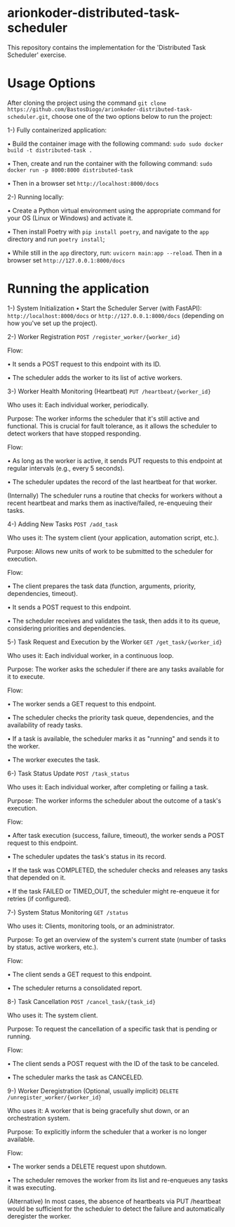 # arionkoder-distributed-task-scheduler
This repository contains the implementation for the 'Distributed Task Scheduler' exercise.

# Usage Options
After cloning the project using the command `git clone https://github.com/BastosDiogo/arionkoder-distributed-task-scheduler.git`,  choose one of the two options below to run the project:

1-) Fully containerized application:

• Build the container image with the following command: `sudo sudo docker build -t distributed-task .`

• Then, create and run the container with the following command: `sudo docker run -p 8000:8000 distributed-task`

• Then in a browser set `http://localhost:8000/docs`

2-) Running locally:

• Create a Python virtual environment using the appropriate command for your OS (Linux or Windows) and activate it.

• Then install Poetry with `pip install poetry`, and navigate to the `app` directory and run `poetry install`;

• While still in the `app` directory, run: `uvicorn main:app --reload`. Then in a browser set `http://127.0.0.1:8000/docs`

# Running the application
1-) System Initialization
• Start the Scheduler Server (with FastAPI):
`http://localhost:8000/docs` or `http://127.0.0.1:8000/docs` (depending on how you've set up the project).


2-) Worker Registration
`POST /register_worker/{worker_id}`

Flow:

• It sends a POST request to this endpoint with its ID.

• The scheduler adds the worker to its list of active workers.

3-) Worker Health Monitoring (Heartbeat)
`PUT /heartbeat/{worker_id}`

Who uses it: Each individual worker, periodically.

Purpose: The worker informs the scheduler that it's still active and functional. This is crucial for fault tolerance, as it allows the scheduler to detect workers that have stopped responding.

Flow:

• As long as the worker is active, it sends PUT requests to this endpoint at regular intervals (e.g., every 5 seconds).

• The scheduler updates the record of the last heartbeat for that worker.

(Internally) The scheduler runs a routine that checks for workers without a recent heartbeat and marks them as inactive/failed, re-enqueuing their tasks.

4-) Adding New Tasks
`POST /add_task`

Who uses it: The system client (your application, automation script, etc.).

Purpose: Allows new units of work to be submitted to the scheduler for execution.

Flow:

• The client prepares the task data (function, arguments, priority, dependencies, timeout).

• It sends a POST request to this endpoint.

• The scheduler receives and validates the task, then adds it to its queue, considering priorities and dependencies.

5-) Task Request and Execution by the Worker
`GET /get_task/{worker_id}`

Who uses it: Each individual worker, in a continuous loop.

Purpose: The worker asks the scheduler if there are any tasks available for it to execute.

Flow:

• The worker sends a GET request to this endpoint.

• The scheduler checks the priority task queue, dependencies, and the availability of ready tasks.

• If a task is available, the scheduler marks it as "running" and sends it to the worker.

• The worker executes the task.

6-) Task Status Update
`POST /task_status`

Who uses it: Each individual worker, after completing or failing a task.

Purpose: The worker informs the scheduler about the outcome of a task's execution.

Flow:

• After task execution (success, failure, timeout), the worker sends a POST request to this endpoint.

• The scheduler updates the task's status in its record.

• If the task was COMPLETED, the scheduler checks and releases any tasks that depended on it.

• If the task FAILED or TIMED_OUT, the scheduler might re-enqueue it for retries (if configured).

7-) System Status Monitoring
`GET /status`

Who uses it: Clients, monitoring tools, or an administrator.

Purpose: To get an overview of the system's current state (number of tasks by status, active workers, etc.).

Flow:

• The client sends a GET request to this endpoint.

• The scheduler returns a consolidated report.


8-) Task Cancellation
`POST /cancel_task/{task_id}`

Who uses it: The system client.

Purpose: To request the cancellation of a specific task that is pending or running.

Flow:

• The client sends a POST request with the ID of the task to be canceled.

• The scheduler marks the task as CANCELED.


9-) Worker Deregistration (Optional, usually implicit)
`DELETE /unregister_worker/{worker_id}`

Who uses it: A worker that is being gracefully shut down, or an orchestration system.

Purpose: To explicitly inform the scheduler that a worker is no longer available.

Flow:

• The worker sends a DELETE request upon shutdown.

• The scheduler removes the worker from its list and re-enqueues any tasks it was executing.

(Alternative) In most cases, the absence of heartbeats via PUT /heartbeat would be sufficient for the scheduler to detect the failure and automatically deregister the worker.